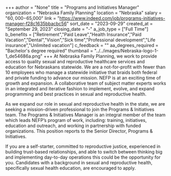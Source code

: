 +++
author = "None"
title = "Programs and Initiatives Manager"
organization = "Nebraska Family Planning"
location = "Nebraska"
salary = "$60,000-$65,000"
link = "https://www.indeed.com/job/programs-initiatives-manager-f28c1635bbacbc56"
sort_date = "2023-09-29"
created_at = "September 29, 2023"
closing_date = "-"
a_job_type = ["Full Time"]
b_benefits = ["Retirement","Paid Leave","Health Insurance","Paid Vacation","Dental","Vision","Sick time","Professional development","Life insurance","Unlimited vacation"]
c_feedback = ""
aa_degrees_required = "Bachelor's degree required"
thumbnail = "../../images/Nebraska-logo-1-1_de54686a.png"
+++
At Nebraska Family Planning, we work to provide access to quality sexual and reproductive healthcare services and education for Nebraskans statewide. We are a not-for-profit with fewer than 10 employees who manage a statewide initiative that braids both federal and private funding to advance our mission. NEFP is at an exciting time of growth and expansion. A collaborative team of subject matter experts works in an integrated and iterative fashion to implement, evolve, and expand programming and best practices in sexual and reproductive health.

As we expand our role in sexual and reproductive health in the state, we are seeking a mission-driven professional to join the Programs & Initiatives team. The Programs & Initiatives Manager is an integral member of the team which leads NEFP’s program of work, including: training, initiatives, education and outreach, and working in partnership with funded organizations. This position reports to the Senior Director, Programs & Initiatives.

If you are a self-starter, committed to reproductive justice, experienced in building trust-based relationships, and able to switch between thinking big and implementing day-to-day operations this could be the opportunity for you. Candidates with a background in sexual and reproductive health, specifically sexual health education, are encouraged to apply.